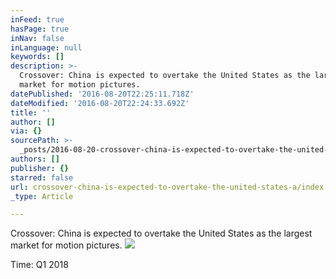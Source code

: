 ```yaml
---
inFeed: true
hasPage: true
inNav: false
inLanguage: null
keywords: []
description: >-
  Crossover: China is expected to overtake the United States as the largest
  market for motion pictures.
datePublished: '2016-08-20T22:25:11.718Z'
dateModified: '2016-08-20T22:24:33.692Z'
title: ''
author: []
via: {}
sourcePath: >-
  _posts/2016-08-20-crossover-china-is-expected-to-overtake-the-united-states-a.md
authors: []
publisher: {}
starred: false
url: crossover-china-is-expected-to-overtake-the-united-states-a/index.html
_type: Article

---
```

Crossover: China is expected to overtake the United States as the largest market for motion pictures.
![](https://the-grid-user-content.s3-us-west-2.amazonaws.com/2d86ea51-41f6-4057-a931-4b36fdbadbe6.jpg)

Time: Q1 2018